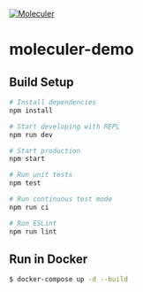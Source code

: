 [![Moleculer](https://img.shields.io/badge/Powered%20by-Moleculer-green.svg?colorB=0e83cd)](https://moleculer.services)

# moleculer-demo
## Build Setup

``` bash
# Install dependencies
npm install

# Start developing with REPL
npm run dev

# Start production
npm start

# Run unit tests
npm test

# Run continuous test mode
npm run ci

# Run ESLint
npm run lint
```

## Run in Docker

```bash
$ docker-compose up -d --build
```
